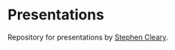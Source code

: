 Presentations
=============

Repository for presentations by [Stephen Cleary](http://stephencleary.com/).